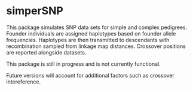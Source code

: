 # simperSNP

This package simulates SNP data sets for simple and complex pedigrees. Founder individuals are assigned haplotypes based on founder allele frequencies. Haplotypes are then transmitted to descendants with recombination sampled from linkage map distances. Crossover positions are reported alongside datasets. 

This package is still in progress and is not currently functional.

Future versions will account for additional factors such as crossover intereference.
